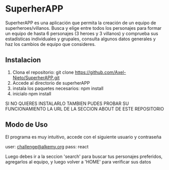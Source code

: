 # SuperherAPP

SuperherAPP es una aplicación que permita la creación de un equipo de superheroes/villanos.
Busca y elige entre todos los personajes para formar un equipo de hasta 6 personajes (3 heroes y 3 villanos) y comprueba sus estadísticas individuales y grupales, consulta algunos datos generales
y haz los cambios de equipo que consideres.

## Instalacion

1) Clona el repositorio: git clone https://github.com/Axel-Nieto/SuperherAPP.git
2) Accede al directorio de superherAPP
3) instala los paquetes necesarios: npm install
4) inicialo npm install

SI NO QUIERES INSTALARLO TAMBIEN PUDES PROBAR SU FUNCIONAMIENTO LA URL DE LA SECCION ABOUT DE ESTE
REPOSITORIO

## Modo de Uso

El programa es muy intuitivo, accede con el siguiente usuario y contraseña

user: challenge@alkemy.org
pass: react

Luego debes ir a la seccion 'search' para buscar tus personajes preferidos, agregarlos al equipo, y
luego volver a 'HOME' para verificar sus datos

